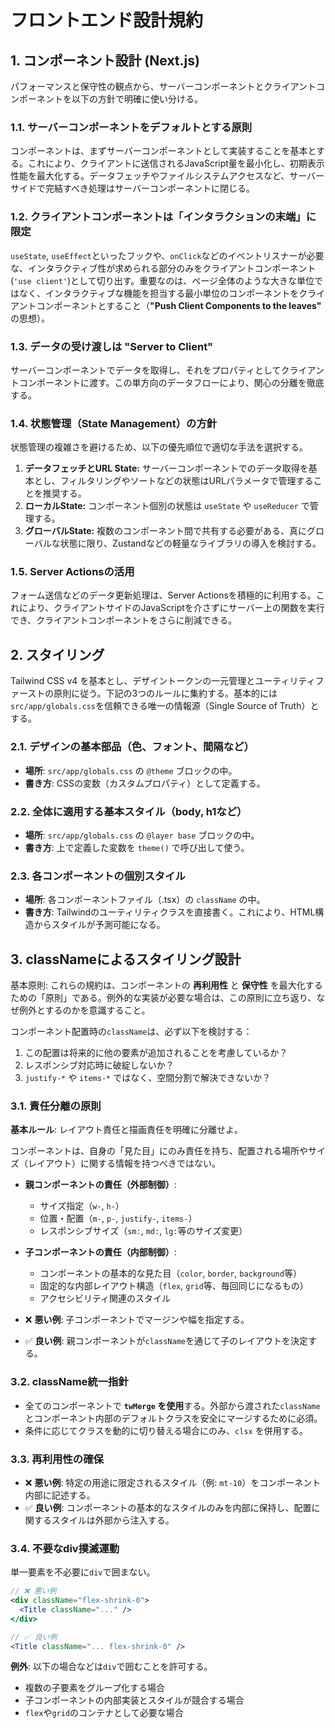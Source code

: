 # フロントエンド設計規約

## 1\. コンポーネント設計 (Next.js)

パフォーマンスと保守性の観点から、サーバーコンポーネントとクライアントコンポーネントを以下の方針で明確に使い分ける。

### 1.1. サーバーコンポーネントをデフォルトとする原則

コンポーネントは、まずサーバーコンポーネントとして実装することを基本とする。これにより、クライアントに送信されるJavaScript量を最小化し、初期表示性能を最大化する。データフェッチやファイルシステムアクセスなど、サーバーサイドで完結すべき処理はサーバーコンポーネントに閉じる。

### 1.2. クライアントコンポーネントは「インタラクションの末端」に限定

`useState`, `useEffect`といったフックや、`onClick`などのイベントリスナーが必要な、インタラクティブ性が求められる部分のみをクライアントコンポーネント (`'use client'`)として切り出す。重要なのは、ページ全体のような大きな単位ではなく、インタラクティブな機能を担当する最小単位のコンポーネントをクライアントコンポーネントとすること（**"Push Client Components to the leaves"** の思想）。

### 1.3. データの受け渡しは "Server to Client"

サーバーコンポーネントでデータを取得し、それをプロパティとしてクライアントコンポーネントに渡す。この単方向のデータフローにより、関心の分離を徹底する。

### 1.4. 状態管理（State Management）の方針

状態管理の複雑さを避けるため、以下の優先順位で適切な手法を選択する。

1.  **データフェッチとURL State:** サーバーコンポーネントでのデータ取得を基本とし、フィルタリングやソートなどの状態はURLパラメータで管理することを推奨する。
2.  **ローカルState:** コンポーネント個別の状態は `useState` や `useReducer` で管理する。
3.  **グローバルState:** 複数のコンポーネント間で共有する必要がある、真にグローバルな状態に限り、Zustandなどの軽量なライブラリの導入を検討する。

### 1.5. Server Actionsの活用

フォーム送信などのデータ更新処理は、Server Actionsを積極的に利用する。これにより、クライアントサイドのJavaScriptを介さずにサーバー上の関数を実行でき、クライアントコンポーネントをさらに削減できる。

## 2\. スタイリング

Tailwind CSS v4 を基本とし、デザイントークンの一元管理とユーティリティファーストの原則に従う。下記の3つのルールに集約する。基本的には`src/app/globals.css`を信頼できる唯一の情報源（Single Source of Truth）とする。

### 2.1. デザインの基本部品（色、フォント、間隔など）

- **場所**: `src/app/globals.css` の `@theme` ブロックの中。
- **書き方**: CSSの変数（カスタムプロパティ）として定義する。

### 2.2. 全体に適用する基本スタイル（body, h1など）

- **場所**: `src/app/globals.css` の `@layer base` ブロックの中。
- **書き方**: 上で定義した変数を `theme()` で呼び出して使う。

### 2.3. 各コンポーネントの個別スタイル

- **場所**: 各コンポーネントファイル（.tsx）の `className` の中。
- **書き方**: Tailwindのユーティリティクラスを直接書く。これにより、HTML構造からスタイルが予測可能になる。

## 3\. classNameによるスタイリング設計

基本原則: これらの規約は、コンポーネントの **再利用性** と **保守性** を最大化するための「原則」である。例外的な実装が必要な場合は、この原則に立ち返り、なぜ例外とするのかを意識すること。

コンポーネント配置時の`className`は、必ず以下を検討する：

1.  この配置は将来的に他の要素が追加されることを考慮しているか？
2.  レスポンシブ対応時に破綻しないか？
3.  `justify-*` や `items-*` ではなく、空間分割で解決できないか？

### 3.1. 責任分離の原則

**基本ルール**: レイアウト責任と描画責任を明確に分離せよ。

コンポーネントは、自身の「見た目」にのみ責任を持ち、配置される場所やサイズ（レイアウト）に関する情報を持つべきではない。

- **親コンポーネントの責任（外部制御）**:

  - サイズ指定（`w-`, `h-`）
  - 位置・配置（`m-`, `p-`, `justify-`, `items-`）
  - レスポンシブサイズ（`sm:`, `md:`, `lg:`等のサイズ変更）

- **子コンポーネントの責任（内部制御）**:

  - コンポーネントの基本的な見た目（`color`, `border`, `background`等）
  - 固定的な内部レイアウト構造（`flex`, `grid`等、毎回同じになるもの）
  - アクセシビリティ関連のスタイル

- ❌ **悪い例**: 子コンポーネントでマージンや幅を指定する。

- ✅ **良い例**: 親コンポーネントが`className`を通じて子のレイアウトを決定する。

### 3.2. className統一指針

- 全てのコンポーネントで **`twMerge` を使用**する。外部から渡された`className`とコンポーネント内部のデフォルトクラスを安全にマージするために必須。
- 条件に応じてクラスを動的に切り替える場合にのみ、`clsx` を併用する。

### 3.3. 再利用性の確保

- ❌ **悪い例**: 特定の用途に限定されるスタイル（例: `mt-10`）をコンポーネント内部に記述する。
- ✅ **良い例**: コンポーネントの基本的なスタイルのみを内部に保持し、配置に関するスタイルは外部から注入する。

### 3.4. 不要なdiv撲滅運動

単一要素を不必要に`div`で囲まない。

```jsx
// ❌ 悪い例
<div className="flex-shrink-0">
  <Title className="..." />
</div>

// ✅ 良い例
<Title className="... flex-shrink-0" />
```

**例外**: 以下の場合などは`div`で囲むことを許可する。

- 複数の子要素をグループ化する場合
- 子コンポーネントの内部実装とスタイルが競合する場合
- `flex`や`grid`のコンテナとして必要な場合
